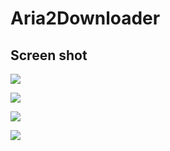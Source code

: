 # Aria2Downloader
## Screen shot
![](https://github.com/puppies/Aria2Downloader/blob/noffmpeg/screenshot/download.png) 

![](https://github.com/puppies/Aria2Downloader/blob/noffmpeg/screenshot/dlna.png) 

![](https://github.com/puppies/Aria2Downloader/blob/noffmpeg/screenshot/contents.gif) 

![](https://github.com/puppies/Aria2Downloader/blob/noffmpeg/screenshot/player.png) 
